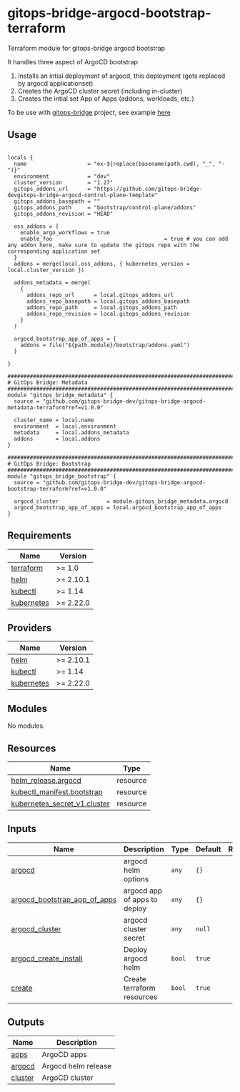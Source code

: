 # gitops-bridge-argocd-bootstrap-terraform
Terraform module for gitops-bridge argocd bootstrap

It handles three aspect of ArgoCD bootstrap
1. Installs an intial deployment of argocd, this deployment (gets replaced by argocd applicationset)
2. Creates the ArgoCD cluster secret (including in-cluster)
3. Creates the intial set App of Apps (addons, workloads, etc.)

To be use with [gitops-bridge](https://github.com/gitops-bridge-dev/) project, see example [here](https://github.com/gitops-bridge-dev/gitops-bridge/blob/main/argocd/iac/terraform/examples/eks/hello-world/main.tf)

## Usage

```hcl

locals {
  name                   = "ex-${replace(basename(path.cwd), "_", "-")}"
  environment            = "dev"
  cluster_version        = "1.27"
  gitops_addons_url      = "https://github.com/gitops-bridge-devgitops-bridge-argocd-control-plane-template"
  gitops_addons_basepath = ""
  gitops_addons_path     = "bootstrap/control-plane/addons"
  gitops_addons_revision = "HEAD"

  oss_addons = {
    enable_argo_workflows = true
    enable_foo                                   = true # you can add any addon here, make sure to update the gitops repo with the corresponding application set
  }
  addons = merge(local.oss_addons, { kubernetes_version = local.cluster_version })

  addons_metadata = merge(
    {
      addons_repo_url      = local.gitops_addons_url
      addons_repo_basepath = local.gitops_addons_basepath
      addons_repo_path     = local.gitops_addons_path
      addons_repo_revision = local.gitops_addons_revision
    }
  )

  argocd_bootstrap_app_of_apps = {
    addons = file("${path.module}/bootstrap/addons.yaml")
  }

}

###########################################################################
# GitOps Bridge: Metadata
###########################################################################
module "gitops_bridge_metadata" {
  source = "github.com/gitops-bridge-dev/gitops-bridge-argocd-metadata-terraform?ref=v1.0.0"

  cluster_name = local.name
  environment  = local.environment
  metadata     = local.addons_metadata
  addons       = local.addons
}

###########################################################################
# GitOps Bridge: Bootstrap
###########################################################################
module "gitops_bridge_bootstrap" {
  source = "github.com/gitops-bridge-dev/gitops-bridge-argocd-bootstrap-terraform?ref=v1.0.0"

  argocd_cluster               = module.gitops_bridge_metadata.argocd
  argocd_bootstrap_app_of_apps = local.argocd_bootstrap_app_of_apps
}

```

<!-- BEGINNING OF PRE-COMMIT-TERRAFORM DOCS HOOK -->
## Requirements

| Name | Version |
|------|---------|
| <a name="requirement_terraform"></a> [terraform](#requirement\_terraform) | >= 1.0 |
| <a name="requirement_helm"></a> [helm](#requirement\_helm) | >= 2.10.1 |
| <a name="requirement_kubectl"></a> [kubectl](#requirement\_kubectl) | >= 1.14 |
| <a name="requirement_kubernetes"></a> [kubernetes](#requirement\_kubernetes) | >= 2.22.0 |

## Providers

| Name | Version |
|------|---------|
| <a name="provider_helm"></a> [helm](#provider\_helm) | >= 2.10.1 |
| <a name="provider_kubectl"></a> [kubectl](#provider\_kubectl) | >= 1.14 |
| <a name="provider_kubernetes"></a> [kubernetes](#provider\_kubernetes) | >= 2.22.0 |

## Modules

No modules.

## Resources

| Name | Type |
|------|------|
| [helm_release.argocd](https://registry.terraform.io/providers/hashicorp/helm/latest/docs/resources/release) | resource |
| [kubectl_manifest.bootstrap](https://registry.terraform.io/providers/gavinbunney/kubectl/latest/docs/resources/manifest) | resource |
| [kubernetes_secret_v1.cluster](https://registry.terraform.io/providers/hashicorp/kubernetes/latest/docs/resources/secret_v1) | resource |

## Inputs

| Name | Description | Type | Default | Required |
|------|-------------|------|---------|:--------:|
| <a name="input_argocd"></a> [argocd](#input\_argocd) | argocd helm options | `any` | `{}` | no |
| <a name="input_argocd_bootstrap_app_of_apps"></a> [argocd\_bootstrap\_app\_of\_apps](#input\_argocd\_bootstrap\_app\_of\_apps) | argocd app of apps to deploy | `any` | `{}` | no |
| <a name="input_argocd_cluster"></a> [argocd\_cluster](#input\_argocd\_cluster) | argocd cluster secret | `any` | `null` | no |
| <a name="input_argocd_create_install"></a> [argocd\_create\_install](#input\_argocd\_create\_install) | Deploy argocd helm | `bool` | `true` | no |
| <a name="input_create"></a> [create](#input\_create) | Create terraform resources | `bool` | `true` | no |

## Outputs

| Name | Description |
|------|-------------|
| <a name="output_apps"></a> [apps](#output\_apps) | ArgoCD apps |
| <a name="output_argocd"></a> [argocd](#output\_argocd) | Argocd helm release |
| <a name="output_cluster"></a> [cluster](#output\_cluster) | ArgoCD cluster |
<!-- END OF PRE-COMMIT-TERRAFORM DOCS HOOK -->
